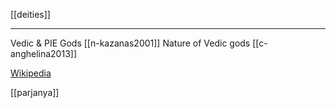 [[deities]]

---

Vedic & PIE Gods [[n-kazanas2001]]
Nature of Vedic gods [[c-anghelina2013]]

[Wikipedia](https://en.wikipedia.org/wiki/Rigvedic-deities)

[[parjanya]]